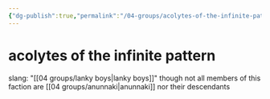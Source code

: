 ```yaml
---
{"dg-publish":true,"permalink":"/04-groups/acolytes-of-the-infinite-pattern/","created":"2024-10-25T12:35:50.715-05:00","updated":"2024-12-27T11:30:50.940-06:00"}
---
```


# acolytes of the infinite pattern
slang: "[[04 groups/lanky boys\|lanky boys]]" though not all members of this faction are [[04 groups/anunnaki\|anunnaki]] nor their descendants